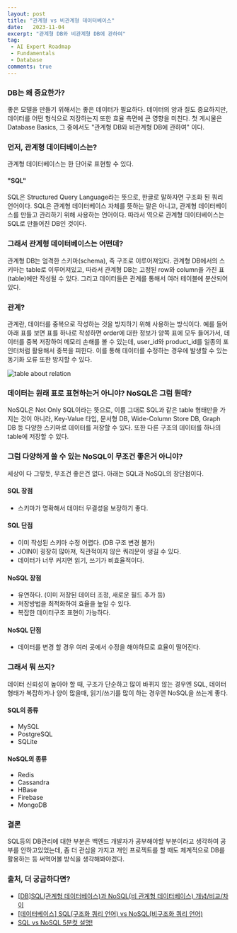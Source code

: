 ```yaml
---
layout: post
title: "관계형 vs 비관계형 데이터베이스"
date:   2023-11-04
excerpt: "관계형 DB와 비관계형 DB에 관하여"
tag: 
 - AI Expert Roadmap
 - Fundamentals
 - Database
comments: true
---
```


### DB는 왜 중요한가?

좋은 모델을 만들기 위해서는 좋은 데이터가 필요하다. 데이터의 양과 질도 중요하지만,데이터를 어떤 형식으로 저장하는지 또한 효율 측면에 큰 영향을 미친다. 첫 게시물은 Database Basics, 그 중에서도 "관계형 DB와 비관계형 DB에 관하여" 이다.




### 먼저, 관계형 데이터베이스는?

관계형 데이터베이스는 한 단어로 표현할 수 있다.


#### "SQL"


SQL은 Structured Query Language라는 뜻으로, 한글로 말하자면 구조화 된 쿼리 언어이다. SQL은 관계형 데이터베이스 자체를 뜻하는 말은 아니고, 관계형 데이터베이스를 만들고 관리하기 위해 사용하는 언어이다. 따라서 역으로 관계형 데이터베이스는 SQL로 만들어진 DB인 것이다.




### 그래서 관계형 데이터베이스는 어떤데?

관계형 DB는 엄격한 스키마(schema), 즉 구조로 이루어져있다. 관계형 DB에서의 스키마는 table로 이루어져있고, 따라서 관계형 DB는 고정된 row와 column을 가진 표(table)에만 작성될 수 있다. 그리고 데이터들은 관계를 통해서 여러 테이블에 분산되어있다.




### 관계?

관계란, 데이터를 중복으로 작성하는 것을 방지하기 위해 사용하는 방식이다. 예를 들어 아래 표를 보면 표를 하나로 작성하면 order에 대한 정보가 양쪽 표에 모두 들어가서, 데이터를 중복 저장하여 메모리 손해를 볼 수 있는데, user_id와 product_id를 일종의 포인터처럼 활용해서 중복을 피한다. 이를 통해 데이터를 수정하는 경우에 발생할 수 있는 동기화 오류 또한 방지할 수 있다.

![table about relation]({{site.baseurl}}/assets/img/Relational-vs-non-relational-databases/table1.jpg)




### 데이터는 원래 표로 표현하는거 아니야? NoSQL은 그럼 뭔데?

NoSQL은 Not Only SQL이라는 뜻으로, 이름 그대로 SQL과 같은 table 형태만을 가지는 것이 아니라, Key-Value 타입, 문서형 DB, Wide-Column Store DB, Graph DB 등 다양한 스키마로 데이터를 저장할 수 있다. 또한 다른 구조의 데이터를 하나의 table에 저장할 수 있다.




### 그럼 다양하게 쓸 수 있는 NoSQL이 무조건 좋은거 아니야?

세상이 다 그렇듯, 무조건 좋은건 없다. 아래는 SQL과 NoSQL의 장단점이다.


#### SQL 장점
* 스키마가 명확해서 데이터 무결성을 보장하기 좋다.


#### SQL 단점
* 이미 작성된 스키마 수정 어렵다. (DB 구조 변경 불가)
* JOIN이 굉장히 많아져, 직관적이지 않은 쿼리문이 생길 수 있다.
* 데이터가 너무 커지면 읽기, 쓰기가 비효율적이다.


#### NoSQL 장점
* 유연하다. (이미 저장된 데이터 조정, 새로운 필드 추가 등)
* 저장방법을 최적화하여 효율을 높일 수 있다.
* 복잡한 데이터구조 표현이 가능하다.


#### NoSQL 단점
* 데이터를 변경 할 경우 여러 곳에서 수정을 해야하므로 효율이 떨어진다.




### 그래서 뭐 쓰지?

데이터 신뢰성이 높아야 할 때, 구조가 단순하고 많이 바뀌지 않는 경우엔 SQL, 데이터 형태가 복잡하거나 양이 많을때, 읽기/쓰기를 많이 하는 경우엔 NoSQL을 쓰는게 좋다.


#### SQL의 종류
* MySQL
* PostgreSQL
* SQLite


#### NoSQL의 종류
* Redis
* Cassandra
* HBase
* Firebase
* MongoDB




### 결론
SQL등의 DB관리에 대한 부분은 백엔드 개발자가 공부해야할 부분이라고 생각하여 공부를 안하고있었는데, 좀 더 관심을 가지고 개인 프로젝트를 할 때도 체계적으로 DB를 활용하는 등 써먹어볼 방식을 생각해봐야겠다.






### 출처, 더 궁금하다면?
* [[DB]SQL(관계형 데이터베이스)과 NoSQL(비 관계형 데이터베이스) 개념/비교/차이](https://devuna.tistory.com/25)
* [[데이터베이스] SQL(구조화 쿼리 언어) vs NoSQL(비구조화 쿼리 언어)](https://hanamon.kr/%EB%8D%B0%EC%9D%B4%ED%84%B0%EB%B2%A0%EC%9D%B4%EC%8A%A4-sql-vs-nosql/)
* [SQL vs NoSQL 5분컷 설명!](https://www.youtube.com/watch?v=Q_9cFgzZr8Q&t=73s)